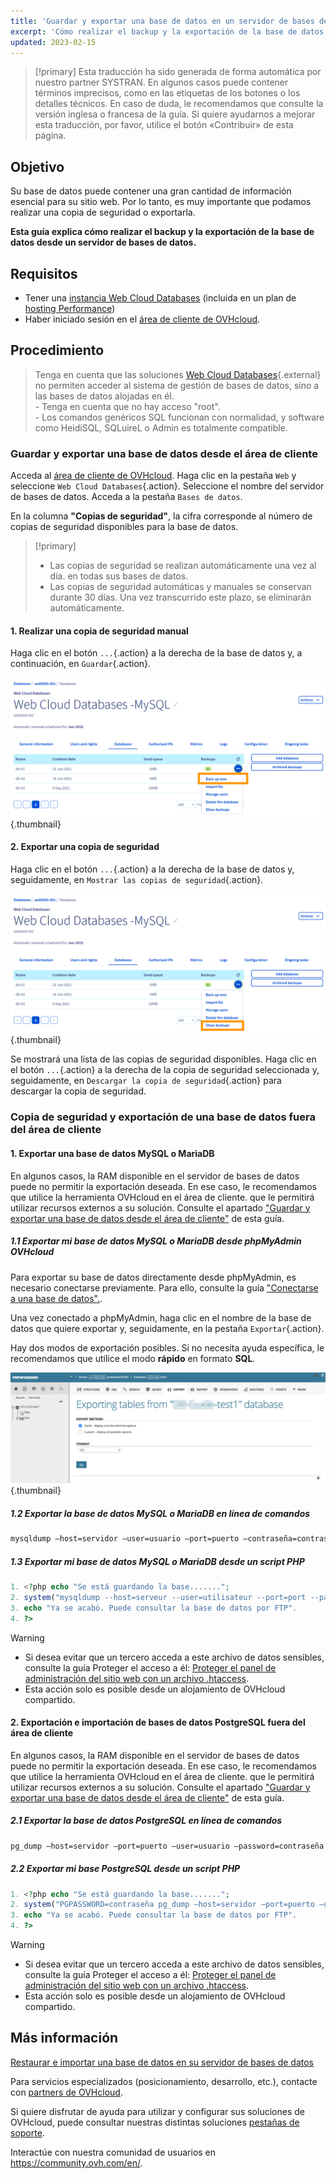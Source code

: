 ```yaml
---
title: 'Guardar y exportar una base de datos en un servidor de bases de datos'
excerpt: 'Cómo realizar el backup y la exportación de la base de datos'
updated: 2023-02-15
---
```


> [!primary]
> Esta traducción ha sido generada de forma automática por nuestro partner SYSTRAN. En algunos casos puede contener términos imprecisos, como en las etiquetas de los botones o los detalles técnicos. En caso de duda, le recomendamos que consulte la versión inglesa o francesa de la guía. Si quiere ayudarnos a mejorar esta traducción, por favor, utilice el botón «Contribuir» de esta página.
>

## Objetivo

Su base de datos puede contener una gran cantidad de información esencial para su sitio web. Por lo tanto, es muy importante que podamos realizar una copia de seguridad o exportarla.

**Esta guía explica cómo realizar el backup y la exportación de la base de datos desde un servidor de bases de datos.**

## Requisitos

- Tener una [instancia Web Cloud Databases](https://www.ovh.es/cloud/cloud-databases/) (incluida en un plan de [hosting Performance](https://www.ovhcloud.com/es-es/web-hosting/))
- Haber iniciado sesión en el [área de cliente de OVHcloud](https://www.ovh.com/auth/?action=gotomanager&from=https://www.ovh.es/&ovhSubsidiary=es).

## Procedimiento

> Tenga en cuenta que las soluciones [Web Cloud Databases](https://www.ovh.es/cloud/cloud-databases/){.external} no permiten acceder al sistema de gestión de bases de datos, sino a las bases de datos alojadas en él.
> <br> - Tenga en cuenta que no hay acceso "root".
> <br> - Los comandos genéricos SQL funcionan con normalidad, y software como HeidiSQL, SQLuireL o Admin es totalmente compatible.

### Guardar y exportar una base de datos desde el área de cliente

Acceda al [área de cliente de OVHcloud](https://www.ovh.com/auth/?action=gotomanager&from=https://www.ovh.es/&ovhSubsidiary=es). Haga clic en la pestaña `Web` y seleccione `Web Cloud Databases`{.action}. Seleccione el nombre del servidor de bases de datos. Acceda a la pestaña `Bases de datos`.

En la columna **"Copias de seguridad"**, la cifra corresponde al número de copias de seguridad disponibles para la base de datos.

> [!primary]
>
> - Las copias de seguridad se realizan automáticamente una vez al día.
> en todas sus bases de datos.
> - Las copias de seguridad automáticas y manuales se conservan durante 30 días.
> Una vez transcurrido este plazo, se eliminarán automáticamente.

#### 1\. Realizar una copia de seguridad manual 

Haga clic en el botón `...`{.action} a la derecha de la base de datos y, a continuación, en `Guardar`{.action}.

![Web Cloud Databases](images/web-cloud-databases-save01.png){.thumbnail}

#### 2\. Exportar una copia de seguridad

Haga clic en el botón `...`{.action} a la derecha de la base de datos y, seguidamente, en `Mostrar las copias de seguridad`{.action}.

![Web Cloud Databases](images/web-cloud-databases-dl01.png){.thumbnail}

Se mostrará una lista de las copias de seguridad disponibles. Haga clic en el botón `...`{.action} a la derecha de la copia de seguridad seleccionada y, seguidamente, en `Descargar la copia de seguridad`{.action} para descargar la copia de seguridad.

### Copia de seguridad y exportación de una base de datos fuera del área de cliente

#### 1\. Exportar una base de datos MySQL o MariaDB

 En algunos casos, la RAM disponible en el servidor de bases de datos puede no permitir la exportación deseada. En ese caso, le recomendamos que utilice la herramienta OVHcloud en el área de cliente. que le permitirá utilizar recursos externos a su solución. Consulte el apartado ["Guardar y exportar una base de datos desde el área de cliente"](./#guardar-y-exportar-una-base-de-datos-desde-el-area-de-cliente) de esta guía.

##### 1\.1 Exportar mi base de datos MySQL o MariaDB desde phpMyAdmin OVHcloud

Para exportar su base de datos directamente desde phpMyAdmin, es necesario conectarse previamente. Para ello, consulte la guía ["Conectarse a una base de datos".](/pages/web_cloud/web_cloud_databases/connecting-to-database-on-database-server).

Una vez conectado a phpMyAdmin, haga clic en el nombre de la base de datos que quiere exportar y, seguidamente, en la pestaña `Exportar`{.action}.

Hay dos modos de exportación posibles. Si no necesita ayuda específica, le recomendamos que utilice el modo **rápido** en formato **SQL**.

![Web Cloud Databases](images/web-cloud-databases-export01.png){.thumbnail}

##### 1\.2 Exportar la base de datos MySQL o MariaDB en línea de comandos

```bash
mysqldump —host=servidor —user=usuario —port=puerto —contraseña=contraseña nombre_de_la_BD > nombre_de_la_BD.sql
```

##### 1\.3 Exportar mi base de datos MySQL o MariaDB desde un script PHP

```php
1. <?php echo "Se está guardando la base.......";
2. system("mysqldump --host=serveur --user=utilisateur --port=port --password=password nom_de_la_base > nom_de_la_base.sql");
3. echo "Ya se acabó. Puede consultar la base de datos por FTP".
4. ?>
```

> [!warning]
>
> - Si desea evitar que un tercero acceda a este archivo de datos sensibles, consulte la guía Proteger el acceso a él: [Proteger el panel de administración del sitio web con un archivo .htaccess](/pages/web_cloud/web_hosting/htaccess_protect_directory_by_password).
> - Esta acción solo es posible desde un alojamiento de OVHcloud compartido.
>

#### 2\. Exportación e importación de bases de datos PostgreSQL fuera del área de cliente

 En algunos casos, la RAM disponible en el servidor de bases de datos puede no permitir la exportación deseada. En ese caso, le recomendamos que utilice la herramienta OVHcloud en el área de cliente. que le permitirá utilizar recursos externos a su solución. Consulte el apartado ["Guardar y exportar una base de datos desde el área de cliente"](./#guardar-y-exportar-una-base-de-datos-desde-el-area-de-cliente) de esta guía.
 
##### 2\.1 Exportar la base de datos PostgreSQL en línea de comandos

```bash
pg_dump —host=servidor —port=puerto —user=usuario —password=contraseña nombre_de_la_BD > nombre_de_la_BD.sql
```

##### 2\.2 Exportar mi base PostgreSQL desde un script PHP

```php
1. <?php echo "Se está guardando la base.......";
2. system("PGPASSWORD=contraseña pg_dump —host=servidor —port=puerto —user=usuario —password=contraseña nombre_de_la_BD > nombre_de_la_BD.sql");
3. echo "Ya se acabó. Puede consultar la base de datos por FTP".
4. ?>
```

> [!warning]
>
> - Si desea evitar que un tercero acceda a este archivo de datos sensibles, consulte la guía Proteger el acceso a él: [Proteger el panel de administración del sitio web con un archivo .htaccess](/pages/web_cloud/web_hosting/htaccess_protect_directory_by_password).
> - Esta acción solo es posible desde un alojamiento de OVHcloud compartido.
>

## Más información

[Restaurar e importar una base de datos en su servidor de bases de datos](/pages/web_cloud/web_cloud_databases/restore-import-on-database-server)

Para servicios especializados (posicionamiento, desarrollo, etc.), contacte con [partners de OVHcloud](https://partner.ovhcloud.com/es-es/).

Si quiere disfrutar de ayuda para utilizar y configurar sus soluciones de OVHcloud, puede consultar nuestras distintas soluciones [pestañas de soporte](https://www.ovhcloud.com/es-es/support-levels/).

Interactúe con nuestra comunidad de usuarios en <https://community.ovh.com/en/>.
